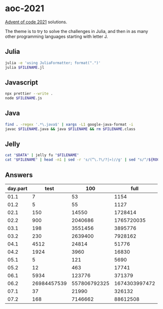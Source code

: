 # aoc-2021

<!-- <a href="#badge"><img alt="code style: prettier" src="https://img.shields.io/badge/code_style-prettier-ff69b4.svg?style=flat-square"></a> -->

[Advent of code 2021](https://adventofcode.com/2021) solutions.

The theme is to try to solve the challenges in Julia, and then in as many other programming languages starting with letter J.

## Julia

```bash
julia -e 'using JuliaFormatter; format(".")'
julia $FILENAME.jl
```

## Javascript

```bash
npx prettier --write .
node $FILENAME.js
```

## Java

```bash
find . -regex '.*\.java$' | xargs -L1 google-java-format -i
javac $FILENAME.java && java $FILENAME && rm $FILENAME.class
```

## Jelly


```bash
cat "$DATA" | jelly fu "$FILENAME"
cat "$FILENAME" | head -n1 | sed -r 's/(“\.?\/?|»)//g' | sed "s/^/${ROOT//\//\\/}\//" | xargs cat | jelly fu "$FILENAME"
```

## Answers

| day.part | test        | 100          | full          |
| -------- | ----------- | ------------ | ------------- |
| 01.1     | 7           | 53           | 1154          |
| 01.2     | 5           | 55           | 1127          |
| 02.1     | 150         | 14550        | 1728414       |
| 02.2     | 900         | 2040686      | 1765720035    |
| 03.1     | 198         | 3551456      | 3895776       |
| 03.2     | 230         | 2639400      | 7928162       |
| 04.1     | 4512        | 24814        | 51776         |
| 04.2     | 1924        | 3960         | 16830         |
| 05.1     | 5           | 121          | 5690          |
| 05.2     | 12          | 463          | 17741         |
| 06.1     | 5934        | 123776       | 371379        |
| 06.2     | 26984457539 | 557806792325 | 1674303997472 |
| 07.1     | 37          | 21990        | 326132        |
| 07.2     | 168         | 7146662      | 88612508      |